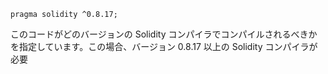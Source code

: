 `pragma solidity ^0.8.17;`

このコードがどのバージョンの Solidity コンパイラでコンパイルされるべきかを指定しています。この場合、バージョン 0.8.17 以上の Solidity コンパイラが必要
